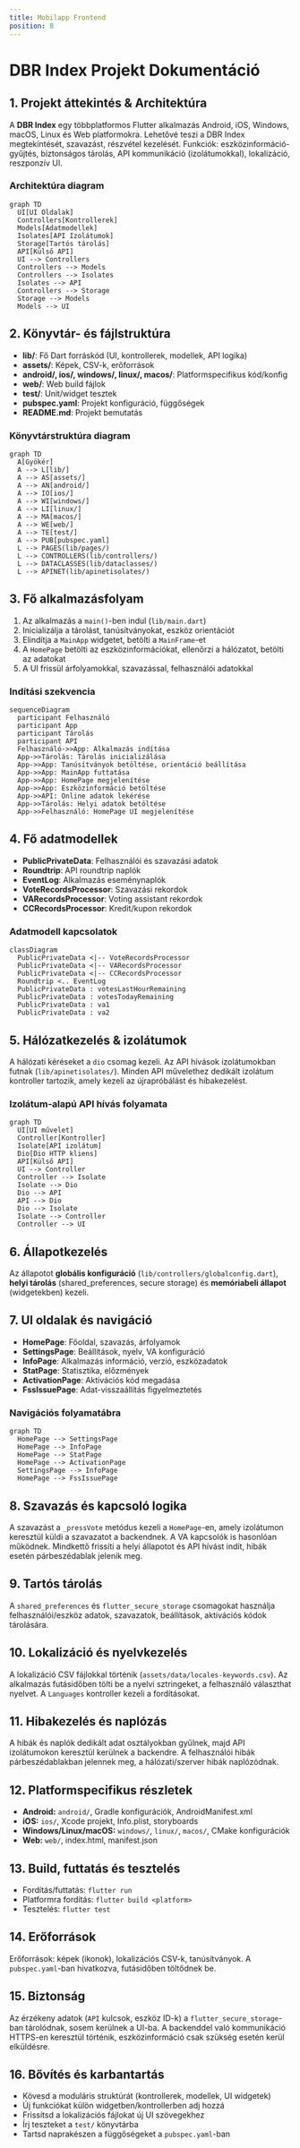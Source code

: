 ```yaml
---
title: Mobilapp Frontend
position: 8
---
```


# DBR Index Projekt Dokumentáció

## 1. Projekt áttekintés & Architektúra

A **DBR Index** egy többplatformos Flutter alkalmazás Android, iOS, Windows, macOS, Linux és Web platformokra. Lehetővé teszi a DBR Index megtekintését, szavazást, részvétel kezelését. Funkciók: eszközinformáció-gyűjtés, biztonságos tárolás, API kommunikáció (izolátumokkal), lokalizáció, reszponzív UI.

### Architektúra diagram

```mermaid
graph TD
  UI[UI Oldalak]
  Controllers[Kontrollerek]
  Models[Adatmodellek]
  Isolates[API Izolátumok]
  Storage[Tartós tárolás]
  API[Külső API]
  UI --> Controllers
  Controllers --> Models
  Controllers --> Isolates
  Isolates --> API
  Controllers --> Storage
  Storage --> Models
  Models --> UI
```

## 2. Könyvtár- és fájlstruktúra

- **lib/**: Fő Dart forráskód (UI, kontrollerek, modellek, API logika)
- **assets/**: Képek, CSV-k, erőforrások
- **android/, ios/, windows/, linux/, macos/**: Platformspecifikus kód/konfig
- **web/**: Web build fájlok
- **test/**: Unit/widget tesztek
- **pubspec.yaml**: Projekt konfiguráció, függőségek
- **README.md**: Projekt bemutatás

### Könyvtárstruktúra diagram

```mermaid
graph TD
  A[Gyökér]
  A --> L[lib/]
  A --> AS[assets/]
  A --> AN[android/]
  A --> IO[ios/]
  A --> WI[windows/]
  A --> LI[linux/]
  A --> MA[macos/]
  A --> WE[web/]
  A --> TE[test/]
  A --> PUB[pubspec.yaml]
  L --> PAGES(lib/pages/)
  L --> CONTROLLERS(lib/controllers/)
  L --> DATACLASSES(lib/dataclasses/)
  L --> APINET(lib/apinetisolates/)
```

## 3. Fő alkalmazásfolyam

1. Az alkalmazás a `main()`-ben indul (`lib/main.dart`)
2. Inicializálja a tárolást, tanúsítványokat, eszköz orientációt
3. Elindítja a `MainApp` widgetet, betölti a `MainFrame`-et
4. A `HomePage` betölti az eszközinformációkat, ellenőrzi a hálózatot, betölti az adatokat
5. A UI frissül árfolyamokkal, szavazással, felhasználói adatokkal

### Indítási szekvencia

```mermaid
sequenceDiagram
  participant Felhasználó
  participant App
  participant Tárolás
  participant API
  Felhasználó->>App: Alkalmazás indítása
  App->>Tárolás: Tárolás inicializálása
  App->>App: Tanúsítványok betöltése, orientáció beállítása
  App->>App: MainApp futtatása
  App->>App: HomePage megjelenítése
  App->>App: Eszközinformáció betöltése
  App->>API: Online adatok lekérése
  App->>Tárolás: Helyi adatok betöltése
  App->>Felhasználó: HomePage UI megjelenítése
```

## 4. Fő adatmodellek

- **PublicPrivateData**: Felhasználói és szavazási adatok
- **Roundtrip**: API roundtrip naplók
- **EventLog**: Alkalmazás eseménynaplók
- **VoteRecordsProcessor**: Szavazási rekordok
- **VARecordsProcessor**: Voting assistant rekordok
- **CCRecordsProcessor**: Kredit/kupon rekordok

### Adatmodell kapcsolatok

```mermaid
classDiagram
  PublicPrivateData <|-- VoteRecordsProcessor
  PublicPrivateData <|-- VARecordsProcessor
  PublicPrivateData <|-- CCRecordsProcessor
  Roundtrip <.. EventLog
  PublicPrivateData : votesLastHourRemaining
  PublicPrivateData : votesTodayRemaining
  PublicPrivateData : va1
  PublicPrivateData : va2
```

## 5. Hálózatkezelés & izolátumok

A hálózati kéréseket a `dio` csomag kezeli. Az API hívások izolátumokban futnak (`lib/apinetisolates/`). Minden API művelethez dedikált izolátum kontroller tartozik, amely kezeli az újrapróbálást és hibakezelést.

### Izolátum-alapú API hívás folyamata

```mermaid
graph TD
  UI[UI művelet]
  Controller[Kontroller]
  Isolate[API izolátum]
  Dio[Dio HTTP kliens]
  API[Külső API]
  UI --> Controller
  Controller --> Isolate
  Isolate --> Dio
  Dio --> API
  API --> Dio
  Dio --> Isolate
  Isolate --> Controller
  Controller --> UI
```

## 6. Állapotkezelés

Az állapotot **globális konfiguráció** (`lib/controllers/globalconfig.dart`), **helyi tárolás** (shared_preferences, secure storage) és **memóriabeli állapot** (widgetekben) kezeli.

## 7. UI oldalak és navigáció

- **HomePage**: Főoldal, szavazás, árfolyamok
- **SettingsPage**: Beállítások, nyelv, VA konfiguráció
- **InfoPage**: Alkalmazás információ, verzió, eszközadatok
- **StatPage**: Statisztika, előzmények
- **ActivationPage**: Aktivációs kód megadása
- **FssIssuePage**: Adat-visszaállítás figyelmeztetés

### Navigációs folyamatábra

```mermaid
graph TD
  HomePage --> SettingsPage
  HomePage --> InfoPage
  HomePage --> StatPage
  HomePage --> ActivationPage
  SettingsPage --> InfoPage
  HomePage --> FssIssuePage
```

## 8. Szavazás és kapcsoló logika

A szavazást a `_pressVote` metódus kezeli a `HomePage`-en, amely izolátumon keresztül küldi a szavazatot a backendnek. A VA kapcsolók is hasonlóan működnek. Mindkettő frissíti a helyi állapotot és API hívást indít, hibák esetén párbeszédablak jelenik meg.

## 9. Tartós tárolás

A `shared_preferences` és `flutter_secure_storage` csomagokat használja felhasználói/eszköz adatok, szavazatok, beállítások, aktivációs kódok tárolására.

## 10. Lokalizáció és nyelvkezelés

A lokalizáció CSV fájlokkal történik (`assets/data/locales-keywords.csv`). Az alkalmazás futásidőben tölti be a nyelvi sztringeket, a felhasználó választhat nyelvet. A `Languages` kontroller kezeli a fordításokat.

## 11. Hibakezelés és naplózás

A hibák és naplók dedikált adat osztályokban gyűlnek, majd API izolátumokon keresztül kerülnek a backendre. A felhasználói hibák párbeszédablakban jelennek meg, a hálózati/szerver hibák naplózódnak.

## 12. Platformspecifikus részletek

- **Android:** `android/`, Gradle konfigurációk, AndroidManifest.xml
- **iOS:** `ios/`, Xcode projekt, Info.plist, storyboards
- **Windows/Linux/macOS:** `windows/`, `linux/`, `macos/`, CMake konfigurációk
- **Web:** `web/`, index.html, manifest.json

## 13. Build, futtatás és tesztelés

- Fordítás/futtatás: `flutter run`
- Platformra fordítás: `flutter build <platform>`
- Tesztelés: `flutter test`

## 14. Erőforrások

Erőforrások: képek (ikonok), lokalizációs CSV-k, tanúsítványok. A `pubspec.yaml`-ban hivatkozva, futásidőben töltődnek be.

## 15. Biztonság

Az érzékeny adatok (`API` kulcsok, eszköz ID-k) a `flutter_secure_storage`-ban tárolódnak, sosem kerülnek a UI-ba. A backenddel való kommunikáció HTTPS-en keresztül történik, eszközinformáció csak szükség esetén kerül elküldésre.

## 16. Bővítés és karbantartás

- Kövesd a moduláris struktúrát (kontrollerek, modellek, UI widgetek)
- Új funkciókat külön widgetben/kontrollerben adj hozzá
- Frissítsd a lokalizációs fájlokat új UI szövegekhez
- Írj teszteket a `test/` könyvtárba
- Tartsd naprakészen a függőségeket a `pubspec.yaml`-ban